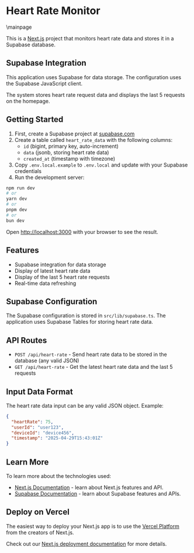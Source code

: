# Heart Rate Monitor

\mainpage

This is a [Next.js](https://nextjs.org) project that monitors heart rate data and stores it in a Supabase database.

## Supabase Integration

This application uses Supabase for data storage. The configuration uses the Supabase JavaScript client.

The system stores heart rate request data and displays the last 5 requests on the homepage.

## Getting Started

1. First, create a Supabase project at [supabase.com](https://supabase.com)
2. Create a table called `heart_rate_data` with the following columns:
   - `id` (bigint, primary key, auto-increment)
   - `data` (jsonb, storing heart rate data)
   - `created_at` (timestamp with timezone)
3. Copy `.env.local.example` to `.env.local` and update with your Supabase credentials
4. Run the development server:

```bash
npm run dev
# or
yarn dev
# or
pnpm dev
# or
bun dev
```

Open [http://localhost:3000](http://localhost:3000) with your browser to see the result.

## Features

- Supabase integration for data storage
- Display of latest heart rate data
- Display of the last 5 heart rate requests
- Real-time data refreshing

## Supabase Configuration

The Supabase configuration is stored in `src/lib/supabase.ts`. The application uses Supabase Tables for storing heart rate data.

## API Routes

- `POST /api/heart-rate` - Send heart rate data to be stored in the database (any valid JSON)
- `GET /api/heart-rate` - Get the latest heart rate data and the last 5 requests

## Input Data Format

The heart rate data input can be any valid JSON object. Example:

```json
{
  "heartRate": 75,
  "userId": "user123",
  "deviceId": "device456",
  "timestamp": "2025-04-29T15:43:01Z"
}
```

## Learn More

To learn more about the technologies used:

- [Next.js Documentation](https://nextjs.org/docs) - learn about Next.js features and API.
- [Supabase Documentation](https://supabase.com/docs) - learn about Supabase features and APIs.

## Deploy on Vercel

The easiest way to deploy your Next.js app is to use the [Vercel Platform](https://vercel.com/new?utm_medium=default-template&filter=next.js&utm_source=create-next-app&utm_campaign=create-next-app-readme) from the creators of Next.js.

Check out our [Next.js deployment documentation](https://nextjs.org/docs/app/building-your-application/deploying) for more details.
